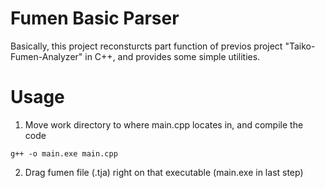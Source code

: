 # Fumen Basic Parser
Basically, this project reconsturcts part function of previos project "Taiko-Fumen-Analyzer" in C++, and provides some simple utilities.

# Usage
1. Move work directory to where main.cpp locates in, and compile the code
```
g++ -o main.exe main.cpp
```

2. Drag fumen file (.tja) right on that executable (main.exe in last step)